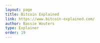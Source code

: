 ```yaml
---
layout: page
title: Bitcoin Explained
link: https://www.bitcoin-explained.com/
author: Bassie Wouters
type: Explainer
order: 19
---
```

